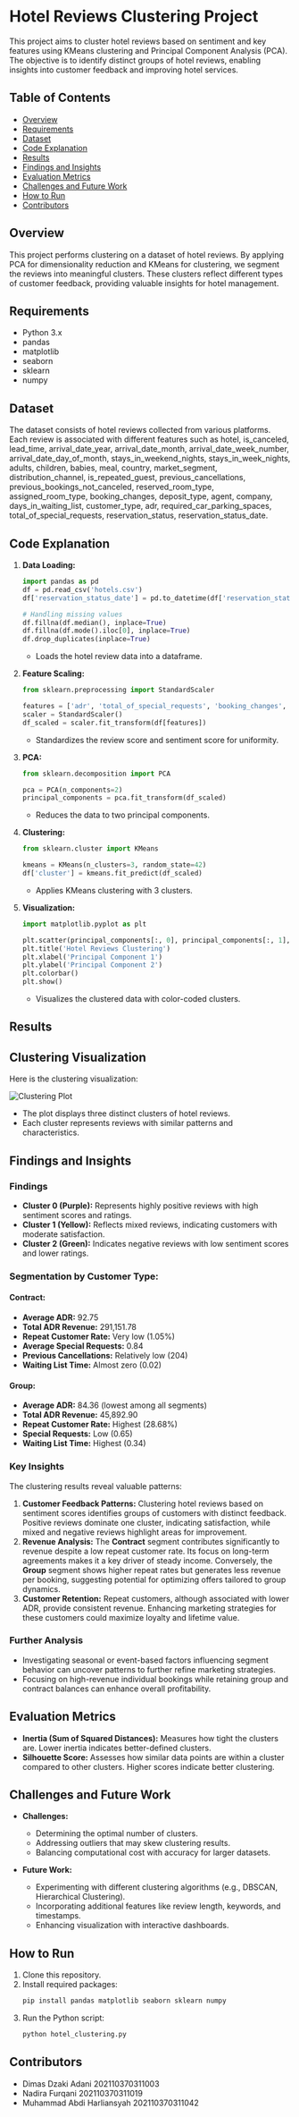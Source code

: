 # Hotel Reviews Clustering Project

This project aims to cluster hotel reviews based on sentiment and key features using KMeans clustering and Principal Component Analysis (PCA). The objective is to identify distinct groups of hotel reviews, enabling insights into customer feedback and improving hotel services.

## Table of Contents
- [Overview](#overview)
- [Requirements](#requirements)
- [Dataset](#dataset)
- [Code Explanation](#code-explanation)
- [Results](#results)
- [Findings and Insights](#findings-and-insights)
- [Evaluation Metrics](#evaluation-metrics)
- [Challenges and Future Work](#challenges-and-future-work)
- [How to Run](#how-to-run)
- [Contributors](#contributors)

## Overview
This project performs clustering on a dataset of hotel reviews. By applying PCA for dimensionality reduction and KMeans for clustering, we segment the reviews into meaningful clusters. These clusters reflect different types of customer feedback, providing valuable insights for hotel management.

## Requirements
- Python 3.x
- pandas
- matplotlib
- seaborn
- sklearn
- numpy

## Dataset
The dataset consists of hotel reviews collected from various platforms. Each review is associated with different features such as hotel, is_canceled, lead_time, arrival_date_year, arrival_date_month, arrival_date_week_number, arrival_date_day_of_month, stays_in_weekend_nights, stays_in_week_nights, adults, children, babies, meal, country, market_segment, distribution_channel, is_repeated_guest, previous_cancellations, previous_bookings_not_canceled, reserved_room_type, assigned_room_type, booking_changes, deposit_type, agent, company, days_in_waiting_list, customer_type, adr, required_car_parking_spaces, total_of_special_requests, reservation_status, reservation_status_date.

## Code Explanation
1. **Data Loading:**
   ```python
   import pandas as pd
   df = pd.read_csv('hotels.csv')
   df['reservation_status_date'] = pd.to_datetime(df['reservation_status_date'], errors='coerce')

   # Handling missing values
   df.fillna(df.median(), inplace=True)
   df.fillna(df.mode().iloc[0], inplace=True)
   df.drop_duplicates(inplace=True)
   ```
   - Loads the hotel review data into a dataframe.

2. **Feature Scaling:**
   ```python
   from sklearn.preprocessing import StandardScaler

   features = ['adr', 'total_of_special_requests', 'booking_changes', 'previous_cancellations', 'days_in_waiting_list']
   scaler = StandardScaler()
   df_scaled = scaler.fit_transform(df[features])
   ```
   - Standardizes the review score and sentiment score for uniformity.

3. **PCA:**
   ```python
   from sklearn.decomposition import PCA
   
   pca = PCA(n_components=2)
   principal_components = pca.fit_transform(df_scaled)
   ```
   - Reduces the data to two principal components.

4. **Clustering:**
   ```python
   from sklearn.cluster import KMeans

   kmeans = KMeans(n_clusters=3, random_state=42)
   df['cluster'] = kmeans.fit_predict(df_scaled)
   ```
   - Applies KMeans clustering with 3 clusters.

5. **Visualization:**
   ```python
   import matplotlib.pyplot as plt
   
   plt.scatter(principal_components[:, 0], principal_components[:, 1], c=df['cluster'], cmap='viridis')
   plt.title('Hotel Reviews Clustering')
   plt.xlabel('Principal Component 1')
   plt.ylabel('Principal Component 2')
   plt.colorbar()
   plt.show()
   ```
   - Visualizes the clustered data with color-coded clusters.

## Results
## Clustering Visualization
Here is the clustering visualization:

![Clustering Plot](./imag/clustering.png)

- The plot displays three distinct clusters of hotel reviews.
- Each cluster represents reviews with similar patterns and characteristics.

## Findings and Insights
### Findings
- **Cluster 0 (Purple):** Represents highly positive reviews with high sentiment scores and ratings.
- **Cluster 1 (Yellow):** Reflects mixed reviews, indicating customers with moderate satisfaction.
- **Cluster 2 (Green):** Indicates negative reviews with low sentiment scores and lower ratings.

### Segmentation by Customer Type:
#### Contract:
- **Average ADR:** 92.75
- **Total ADR Revenue:** 291,151.78
- **Repeat Customer Rate:** Very low (1.05%)
- **Average Special Requests:** 0.84
- **Previous Cancellations:** Relatively low (204)
- **Waiting List Time:** Almost zero (0.02)

#### Group:
- **Average ADR:** 84.36 (lowest among all segments)
- **Total ADR Revenue:** 45,892.90
- **Repeat Customer Rate:** Highest (28.68%)
- **Special Requests:** Low (0.65)
- **Waiting List Time:** Highest (0.34)

### Key Insights
The clustering results reveal valuable patterns:
1. **Customer Feedback Patterns:** Clustering hotel reviews based on sentiment scores identifies groups of customers with distinct feedback. Positive reviews dominate one cluster, indicating satisfaction, while mixed and negative reviews highlight areas for improvement.
2. **Revenue Analysis:** The **Contract** segment contributes significantly to revenue despite a low repeat customer rate. Its focus on long-term agreements makes it a key driver of steady income. Conversely, the **Group** segment shows higher repeat rates but generates less revenue per booking, suggesting potential for optimizing offers tailored to group dynamics.
3. **Customer Retention:** Repeat customers, although associated with lower ADR, provide consistent revenue. Enhancing marketing strategies for these customers could maximize loyalty and lifetime value.

### Further Analysis
- Investigating seasonal or event-based factors influencing segment behavior can uncover patterns to further refine marketing strategies.
- Focusing on high-revenue individual bookings while retaining group and contract balances can enhance overall profitability.

## Evaluation Metrics
- **Inertia (Sum of Squared Distances):** Measures how tight the clusters are. Lower inertia indicates better-defined clusters.
- **Silhouette Score:** Assesses how similar data points are within a cluster compared to other clusters. Higher scores indicate better clustering.

## Challenges and Future Work
- **Challenges:**
  - Determining the optimal number of clusters.
  - Addressing outliers that may skew clustering results.
  - Balancing computational cost with accuracy for larger datasets.

- **Future Work:**
  - Experimenting with different clustering algorithms (e.g., DBSCAN, Hierarchical Clustering).
  - Incorporating additional features like review length, keywords, and timestamps.
  - Enhancing visualization with interactive dashboards.

## How to Run
1. Clone this repository.
2. Install required packages:
   ```bash
   pip install pandas matplotlib seaborn sklearn numpy
   ```
3. Run the Python script:
   ```bash
   python hotel_clustering.py
   ```

## Contributors
- Dimas Dzaki Adani         202110370311003
- Nadira Furqani            202110370311019
- Muhammad Abdi Harliansyah 202110370311042

